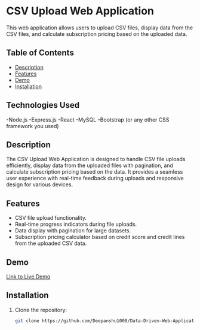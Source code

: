 # CSV Upload Web Application

This web application allows users to upload CSV files, display data from the CSV files, and calculate subscription pricing based on the uploaded data.

## Table of Contents

- [Description](#description)
- [Features](#features)
- [Demo](#demo)
- [Installation](#installation)
  
## Technologies Used
-Node.js
-Express.js
-React
-MySQL
-Bootstrap (or any other CSS framework you used)


## Description

The CSV Upload Web Application is designed to handle CSV file uploads efficiently, display data from the uploaded files with pagination, and calculate subscription pricing based on the data. It provides a seamless user experience with real-time feedback during uploads and responsive design for various devices.

## Features

- CSV file upload functionality.
- Real-time progress indicators during file uploads.
- Data display with pagination for large datasets.
- Subscription pricing calculator based on credit score and credit lines from the uploaded CSV data.

## Demo

[Link to Live Demo](#) <!-- Update with the link to your live demo -->

## Installation

1. Clone the repository:

   ```bash
   git clone https://github.com/Deepanshu1008/Data-Driven-Web-Application.git
